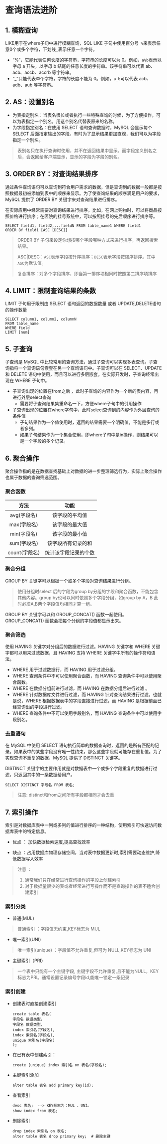# 查询语法进阶

## 1. 模糊查询

LIKE用于在where子句中进行模糊查询，SQL LIKE 子句中使用百分号` %`来表示任意0个或多个字符，下划线`_`表示任意一个字符。

- “%”，它能代表任何长度的字符串，字符串的长度可以为 0。例如，`a%b`表示以字母 a 开头，以字母 b 结尾的任意长度的字符串。该字符串可以代表 ab、acb、accb、accrb 等字符串。
- “_”只能代表单个字符，字符的长度不能为 0。例如，`a_b`可以代表 acb、adb、aub 等字符串。

## 2. AS：设置别名

- 为表指定别名：当表名很长或者执行一些特殊查询的时候，为了方便操作，可以为表指定一个别名，用这个别名代替表原来的名称。
- 为字段指定别名：在使用 SELECT 语句查询数据时，MySQL 会显示每个 SELECT 后面指定输出的字段。有时为了显示结果更加直观，我们可以为字段指定一个别名。

> 表别名只在执行查询时使用，并不在返回结果中显示。而字段定义别名之后，会返回给客户端显示，显示的字段为字段的别名。

## 3. ORDER BY：对查询结果排序

通过条件查询语句可以查询到符合用户需求的数据，但是查询到的数据一般都是按照数据最初被添加到表中的顺序来显示。为了使查询结果的顺序满足用户的要求，MySQL 提供了 ORDER BY 关键字来对查询结果进行排序。

在实际应用中经常需要对查询结果进行排序，比如，在网上购物时，可以将商品按照价格进行排序；在医院的挂号系统中，可以按照挂号的先后顺序进行排序等。

```mysql
SELECT field1, field2,...fieldN FROM table_name1 WHERE field1
ORDER BY field1 [ASC [DESC]]
```

> ORDER BY 子句来设定你想按哪个字段哪种方式来进行排序，再返回搜索结果。
>
> ASC|DESC：`ASC`表示字段按升序排序；`DESC`表示字段按降序排序。其中`ASC`为默认值。
>
> 复合排序：对多个字段排序，即当第一排序项相同时按照第二排序项排序

## 4. LIMIT：限制查询结果的条数

LIMIT 子句用于限制由 SELECT 语句返回的数据数量 或者 UPDATE,DELETE语句的操作数量

```mysql
SELECT column1, column2, columnN 
FROM table_name
WHERE field
LIMIT [num]
```

## 5. 子查询

子查询是 MySQL 中比较常用的查询方法，通过子查询可以实现多表查询。子查询指将一个查询语句嵌套在另一个查询语句中。子查询可以在 SELECT、UPDATE 和 DELETE 语句中使用，而且可以进行多层嵌套。在实际开发时，子查询经常出现在 WHERE 子句中。

- 子查询出现的位置在from之后 ，此时子查询的内容作为一个新的表内容，再进行外层select查询
    -  需要将子查询结果集重命名一下，方便where子句中的引用操作
- 子查询出现的位置在where字句中，此时select查询到的内容作为外层查询的条件值
    - 子句结果作为一个值使用时，返回的结果需要一个明确值，不能是多行或者多列。
    - 如果子句结果作为一个集合使用，即where子句中是in操作，则结果可以是一个字段的多个记录。

## 6. 聚合操作

聚合操作指的是在数据查找基础上对数据的进一步整理筛选行为，实际上聚合操作也属于数据的查询筛选范围。

### 聚合函数

|     方法      |         功能         |
| :-----------: | :------------------: |
|  avg(字段名)  |    该字段的平均值    |
|  max(字段名)  |    该字段的最大值    |
|  min(字段名)  |    该字段的最小值    |
|  sum(字段名)  |  该字段所有记录的和  |
| count(字段名) | 统计该字段记录的个数 |

### 聚合分组

GROUP BY 关键字可以根据一个或多个字段对查询结果进行分组。

> 使用分组时select 后的字段为group by分组的字段和聚合函数，不能包含其他内容。group by也可以同时依照多个字段分组，如group by A，B 此时必须A,B两个字段值均相同才算一组。

GROUP BY 关键字可以和 GROUP_CONCAT() 函数一起使用。GROUP_CONCAT() 函数会把每个分组的字段值都显示出来。

### 聚合筛选

使用 HAVING 关键字对分组后的数据进行过滤。HAVING 关键字和 WHERE 关键字都可以用来过滤数据，且 HAVING 支持 WHERE 关键字中所有的操作符和语法。

- WHERE 用于过滤数据行，而 HAVING 用于过滤分组。
- WHERE 查询条件中不可以使用聚合函数，而 HAVING 查询条件中可以使用聚合函数。
- WHERE 在数据分组前进行过滤，而 HAVING 在数据分组后进行过滤 。
- WHERE 针对数据库文件进行过滤，而 HAVING 针对查询结果进行过滤。也就是说，WHERE 根据数据表中的字段直接进行过滤，而 HAVING 是根据前面已经查询出的字段进行过滤。
- WHERE 查询条件中不可以使用字段别名，而 HAVING 查询条件中可以使用字段别名。

### 去重语句

在 MySQL 中使用 SELECT 语句执行简单的数据查询时，返回的是所有匹配的记录。如果表中的某些字段没有唯一性约束，那么这些字段就可能存在重复值。为了实现查询不重复的数据，MySQL 提供了 DISTINCT 关键字。

DISTINCT 关键字的主要作用就是对数据表中一个或多个字段重复的数据进行过滤，只返回其中的一条数据给用户。

```mysql
SELECT DISTINCT 字段名 FROM 表名;
```

> 注意: distinct和from之间所有字段都相同才会去重

## 7. 索引操作

索引是对数据库表中一列或多列的值进行排序的一种结构，使用索引可快速访问数据库表中的特定信息。

- 优点 ： 加快数据检索速度,提高查找效率

- 缺点 ：占用数据库物理存储空间，当对表中数据更新时,索引需要动态维护,降低数据写入效率

> 注意 ： 
>
> 1. 通常我们只在经常进行查询操作的字段上创建索引
> 2. 对于数据量很少的表或者经常进行写操作而不是查询操作的表不适合创建索引

### 索引分类

*  普通(MUL) 

> 普通索引 ：字段值无约束,KEY标志为 MUL

* 唯一索引(UNI)

> 唯一索引(unique) ：字段值不允许重复,但可为 NULL,KEY标志为 UNI

* 主键索引（PRI）

> 一个表中只能有一个主键字段, 主键字段不允许重复,且不能为NULL，KEY标志为PRI。通常设置记录编号字段id,能唯一锁定一条记录

### 索引创建

* 创建表时直接创建索引

    ```mysql
    create table 表名(
    字段名 数据类型，
    字段名 数据类型，
    index 索引名(字段名),
    index 索引名(字段名),
    unique 索引名(字段名)
    );
    ```

* 在已有表中创建索引：

    ```mysql
    create [unique] index 索引名 on 表名(字段名);
    ```

- 主键索引添加

    ```mysql
    alter table 表名 add primary key(id);
    ```


- 查看索引

    ```mysql
    desc 表名;  --> KEY标志为：MUL 、UNI。
    show index from 表名;
    ```

- 删除索引

    ```mysql
    drop index 索引名 on 表名;
    alter table 表名 drop primary key;  # 删除主键
    ```

    

